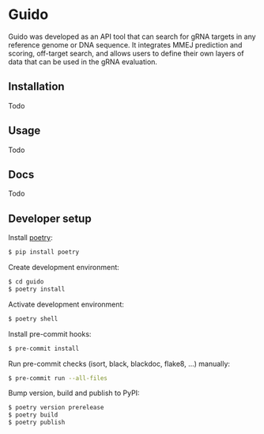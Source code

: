 # Guido
Guido was developed as an API tool that can search for gRNA targets in any reference genome or DNA sequence. It integrates MMEJ prediction and scoring, off-target search, and allows users to define their own layers of data that can be used in the gRNA evaluation.

## Installation
Todo

## Usage
Todo

## Docs
Todo

## Developer setup
Install [poetry](https://python-poetry.org/docs/#installation):

```bash
$ pip install poetry
```

Create development environment:

```bash
$ cd guido
$ poetry install
```

Activate development environment:

```bash
$ poetry shell
```

Install pre-commit hooks:

```bash
$ pre-commit install
```

Run pre-commit checks (isort, black, blackdoc, flake8, ...) manually:

```bash
$ pre-commit run --all-files
```

Bump version, build and publish to PyPI:

```bash
$ poetry version prerelease
$ poetry build
$ poetry publish
```
